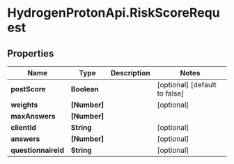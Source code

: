 # HydrogenProtonApi.RiskScoreRequest

## Properties
Name | Type | Description | Notes
------------ | ------------- | ------------- | -------------
**postScore** | **Boolean** |  | [optional] [default to false]
**weights** | **[Number]** |  | [optional] 
**maxAnswers** | **[Number]** |  | 
**clientId** | **String** |  | [optional] 
**answers** | **[Number]** |  | [optional] 
**questionnaireId** | **String** |  | [optional] 


